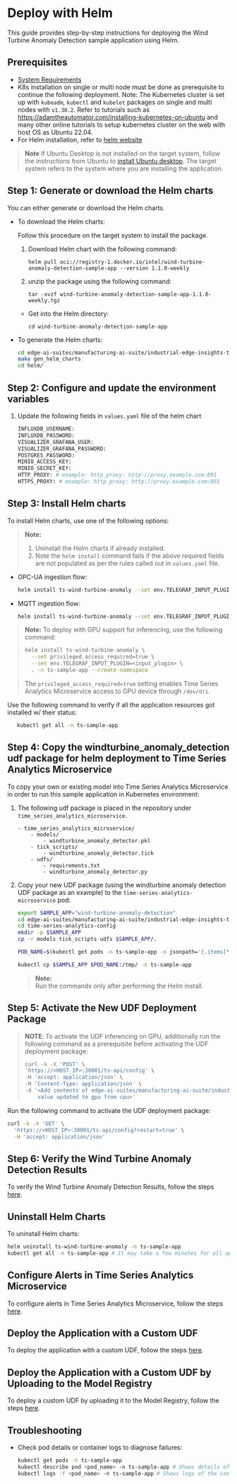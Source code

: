 # Deploy with Helm

This guide provides step-by-step instructions for deploying the Wind Turbine Anomaly Detection sample application using Helm.

## Prerequisites

- [System Requirements](system-requirements.md)
-  K8s installation on single or multi node must be done as prerequisite to continue the following deployment. Note: The Kubernetes cluster is set up with `kubeadm`, `kubectl` and `kubelet` packages on single and multi nodes with `v1.30.2`.
  Refer to tutorials such as <https://adamtheautomator.com/installing-kubernetes-on-ubuntu> and many other
  online tutorials to setup kubernetes cluster on the web with host OS as Ubuntu 22.04.
- For Helm installation, refer to [helm website](https://helm.sh/docs/intro/install/)

> **Note**
> If Ubuntu Desktop is not installed on the target system, follow the instructions from Ubuntu to [install Ubuntu desktop](https://ubuntu.com/tutorials/install-ubuntu-desktop). The target system refers to the system where you are installing the application.

## Step 1: Generate or download the Helm charts

You can either generate or download the Helm charts.

- To download the Helm charts:

    Follow this procedure on the target system to install the package.

    1. Download Helm chart with the following command:

        `helm pull oci://registry-1.docker.io/intel/wind-turbine-anomaly-detection-sample-app --version 1.1.0-weekly`

    2. unzip the package using the following command:

        `tar -xvzf wind-turbine-anomaly-detection-sample-app-1.1.0-weekly.tgz`

    - Get into the Helm directory:

        `cd wind-turbine-anomaly-detection-sample-app`

- To generate the Helm charts:
   
    ```bash
    cd edge-ai-suites/manufacturing-ai-suite/industrial-edge-insights-time-series # path relative to git clone folder
    make gen_helm_charts
    cd helm/
    ```

## Step 2: Configure and update the environment variables

1. Update the following fields in `values.yaml` file of the helm chart

    ``` sh
    INFLUXDB_USERNAME:
    INFLUXDB_PASSWORD:
    VISUALIZER_GRAFANA_USER:
    VISUALIZER_GRAFANA_PASSWORD:
    POSTGRES_PASSWORD:
    MINIO_ACCESS_KEY:  
    MINIO_SECRET_KEY: 
    HTTP_PROXY: # example: http_proxy: http://proxy.example.com:891
    HTTPS_PROXY: # example: http_proxy: http://proxy.example.com:891
    ```

## Step 3: Install Helm charts 

To install Helm charts, use one of the following options:

> **Note:**
> 1. Uninstall the Helm charts if already installed.
> 2. Note the `helm install` command fails if the above required fields are not populated
>    as per the rules called out in `values.yaml` file.

- OPC-UA ingestion flow:

    ```bash
    helm install ts-wind-turbine-anomaly --set env.TELEGRAF_INPUT_PLUGIN=opcua . -n ts-sample-app --create-namespace
    ```

- MQTT ingestion flow:

    ```bash
    helm install ts-wind-turbine-anomaly --set env.TELEGRAF_INPUT_PLUGIN=mqtt_consumer . -n ts-sample-app --create-namespace
    ```

> **Note:**
> To deploy with GPU support for inferencing, use the following command:
> ```bash
> helm install ts-wind-turbine-anomaly \
>   --set privileged_access_required=true \
>   --set env.TELEGRAF_INPUT_PLUGIN=<input_plugin> \
>   . -n ts-sample-app --create-namespace
> ```
> The `privileged_access_required=true` setting enables Time Series Analytics Microservice access to GPU device through `/dev/dri`.

Use the following command to verify if all the application resources got installed w/ their status:

```bash
   kubectl get all -n ts-sample-app
```

## Step 4: Copy the windturbine_anomaly_detection udf package for helm deployment to Time Series Analytics Microservice

To copy your own or existing model into Time Series Analytics Microservice in order to run this sample application in Kubernetes environment:

1. The following udf package is placed in the repository under `time_series_analytics_microservice`. 

    ```
    - time_series_analytics_microservice/
        - models/
            - windturbine_anomaly_detector.pkl
        - tick_scripts/
            - windturbine_anomaly_detector.tick
        - udfs/
            - requirements.txt
            - windturbine_anomaly_detector.py
    ```

2. Copy your new UDF package (using the windturbine anomaly detection UDF package as an example) to the `time-series-analytics-microservice` pod:
    ```sh
    export SAMPLE_APP="wind-turbine-anomaly-detection"
    cd edge-ai-suites/manufacturing-ai-suite/industrial-edge-insights-time-series/apps/wind-turbine-anomaly-detection # path relative to git clone folder
    cd time-series-analytics-config
    mkdir -p $SAMPLE_APP
    cp -r models tick_scripts udfs $SAMPLE_APP/.

    POD_NAME=$(kubectl get pods -n ts-sample-app -o jsonpath='{.items[*].metadata.name}' | tr ' ' '\n' | grep deployment-time-series-analytics-microservice | head -n 1)

    kubectl cp $SAMPLE_APP $POD_NAME:/tmp/ -n ts-sample-app
    ```
   > **Note:**  
   > Run the commands only after performing the Helm install.

## Step 5: Activate the New UDF Deployment Package

> **NOTE**: To activate the UDF inferencing on GPU, additionally run the following command as a prerequisite before activating the UDF deployment package:
> ```sh
> curl -k -X 'POST' \
> 'https://<HOST_IP>:30001/ts-api/config' \
> -H 'accept: application/json' \
> -H 'Content-Type: application/json' \
> -d '<Add contents of edge-ai-suites/manufacturing-ai-suite/industrial-edge-insights-time-series/apps/wind-turbine-anomaly-detection/time-series-analytics-config/config.json with device
>     value updated to gpu from cpu>'
> ```

Run the following command to activate the UDF deployment package:
```sh
curl -k -X 'GET' \
  'https://<HOST_IP>:30001/ts-api/config?restart=true' \
  -H 'accept: application/json'
```

## Step 6: Verify the Wind Turbine Anomaly Detection Results

To verify the Wind Turbine Anomaly Detection Results, follow the steps [here](get-started.md#verify-the-wind-turbine-anomaly-detection-results).

## Uninstall Helm Charts

To uninstall Helm charts:

```sh
helm uninstall ts-wind-turbine-anomaly -n ts-sample-app
kubectl get all -n ts-sample-app # It may take a few minutes for all application resources to be cleaned up.
```

## Configure Alerts in Time Series Analytics Microservice

To configure alerts in Time Series Analytics Microservice, follow the steps [here](./how-to-configure-alerts.md#helm-deployment).

## Deploy the Application with a Custom UDF

To deploy the application with a custom UDF, follow the steps [here](./how-to-configure-custom-udf.md#helm-deployment).

## Deploy the Application with a Custom UDF by Uploading to the Model Registry

To deploy a custom UDF by uploading it to the Model Registry, follow the steps [here](./how-to-configure-custom-udf.md#with-model-registry).

## Troubleshooting

- Check pod details or container logs to diagnose failures:
    ```sh
    kubectl get pods -n ts-sample-app
    kubectl describe pod <pod_name> -n ts-sample-app # Shows details of the pod
    kubectl logs -f <pod_name> -n ts-sample-app # Shows logs of the container in the pod
    ```
